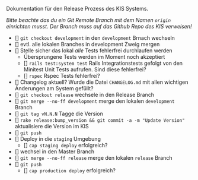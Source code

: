 Dokumentation für den Release Prozess des KIS Systems.

*Bitte beachte das du ein Git Remote Branch mit dem Namen `origin` einrichten musst. Der Branch muss auf das Github Repo des KIS verweisen!*

- [] `git checkout development` in den `development` Brnach wechseln
- [] evtl. alle lokalen Branches in development Zweig mergen
- [] Stelle sicher das lokal *alle* Tests fehlerfrei durchlaufen werden
  - Übersprungene Tests werden im Moment noch akzeptiert
  - [] `rails test:system test` Rails Integrationstests gefolgt von den Minitest Unit Tests aufrufen. Sind diese fehlerfrei?
  - [] `rspec` Rspec Tests fehlerfrei?
- [] Changelog aktuell? Wurde die Datei `CHANGELOG.md` mit allen wichtigen Änderungen am System gefüllt?
- [] `git checkout release` wechsele in den Release Branch
- [] `git merge --no-ff development` merge den lokalen `development` Branch
- [] `git tag vN.N.N` Tagge die Version
- [] `rake release:bump_version && git commit -a -m "Update Version"` aktualisiere die Version im KIS
- [] `git push`
- [] Deploy in die `staging` Umgebung
  - [] `cap staging deploy` erfolgreich?
- [] wechsel in den Master Branch
- [] `git merge --no-ff release` merge den lokalen `release` Branch
- [] `git push`
  - [] `cap production deploy` erfolgreich?
